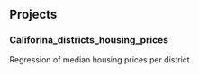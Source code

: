 

## Projects

 ### Califorina_districts_housing_prices
 Regression of median housing prices per district
